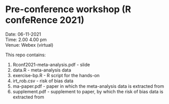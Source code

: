 # Pre-conference workshop (R confeRence 2021)

Date: 06-11-2021   
Time: 2.00 4.00 pm   
Venue: Webex (virtual)   

This repo contains:

1) Rconf2021-meta-analysis.pdf - slide
2) data.R - meta-analysis data 
3) exercise-bp.R - R script for the hands-on
4) irt_rob.csv - risk of bias data
5) ma-paper.pdf - paper in which the meta-analysis data is extracted from
6) supplement.pdf - supplement to paper, by which the risk of bias data is extracted from
